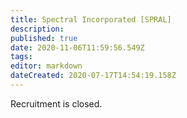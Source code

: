 ```yaml
---
title: Spectral Incorporated [SPRAL]
description: 
published: true
date: 2020-11-06T11:59:56.549Z
tags: 
editor: markdown
dateCreated: 2020-07-17T14:54:19.158Z
---
```


Recruitment is closed.